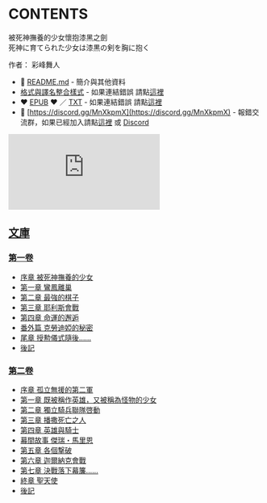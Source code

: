 # CONTENTS

被死神撫養的少女懷抱漆黑之劍  
死神に育てられた少女は漆黒の剣を胸に抱く  

作者： 彩峰舞人  



- :closed_book: [README.md](README.md) - 簡介與其他資料
- [格式與譯名整合樣式](https://github.com/bluelovers/node-novel/blob/master/lib/locales/%E8%A2%AB%E6%AD%BB%E7%A5%9E%E6%92%AB%E9%A4%8A%E7%9A%84%E5%B0%91%E5%A5%B3%E6%87%B7%E6%8A%B1%E6%BC%86%E9%BB%91%E4%B9%8B%E5%8A%8D.ts) - 如果連結錯誤 請點[這裡](https://github.com/bluelovers/node-novel/blob/master/lib/locales/)
-  :heart: [EPUB](https://gitlab.com/demonovel/epub-txt/blob/master/wenku8/%E8%A2%AB%E6%AD%BB%E7%A5%9E%E6%92%AB%E9%A4%8A%E7%9A%84%E5%B0%91%E5%A5%B3%E6%87%B7%E6%8A%B1%E6%BC%86%E9%BB%91%E4%B9%8B%E5%8A%8D.epub) :heart:  ／ [TXT](https://gitlab.com/demonovel/epub-txt/blob/master/wenku8/out/%E8%A2%AB%E6%AD%BB%E7%A5%9E%E6%92%AB%E9%A4%8A%E7%9A%84%E5%B0%91%E5%A5%B3%E6%87%B7%E6%8A%B1%E6%BC%86%E9%BB%91%E4%B9%8B%E5%8A%8D.out.txt) - 如果連結錯誤 請點[這裡](https://gitlab.com/demonovel/epub-txt/blob/master/wenku8/)
- :mega: [https://discord.gg/MnXkpmX](https://discord.gg/MnXkpmX) - 報錯交流群，如果已經加入請點[這裡](https://discordapp.com/channels/467794087769014273/467794088285175809) 或 [Discord](https://discordapp.com/channels/@me)


![導航目錄](https://chart.apis.google.com/chart?cht=qr&chs=150x150&chl=https://gitlab.com/novel-group/txt-source/blob/master/wenku8/被死神撫養的少女懷抱漆黑之劍/導航目錄.md "導航目錄")




## [文庫](00010_%E6%96%87%E5%BA%AB)


### [第一卷](00010_%E6%96%87%E5%BA%AB/00000_%E7%AC%AC%E4%B8%80%E5%8D%B7)

- [序章 被死神撫養的少女](00010_%E6%96%87%E5%BA%AB/00000_%E7%AC%AC%E4%B8%80%E5%8D%B7/00010_%E5%BA%8F%E7%AB%A0%20%E8%A2%AB%E6%AD%BB%E7%A5%9E%E6%92%AB%E9%A4%8A%E7%9A%84%E5%B0%91%E5%A5%B3.txt)
- [第一章 鸞鳳離巢](00010_%E6%96%87%E5%BA%AB/00000_%E7%AC%AC%E4%B8%80%E5%8D%B7/00020_%E7%AC%AC%E4%B8%80%E7%AB%A0%20%E9%B8%9E%E9%B3%B3%E9%9B%A2%E5%B7%A2.txt)
- [第二章 最強的棋子](00010_%E6%96%87%E5%BA%AB/00000_%E7%AC%AC%E4%B8%80%E5%8D%B7/00030_%E7%AC%AC%E4%BA%8C%E7%AB%A0%20%E6%9C%80%E5%BC%B7%E7%9A%84%E6%A3%8B%E5%AD%90.txt)
- [第三章 耶利斯會戰](00010_%E6%96%87%E5%BA%AB/00000_%E7%AC%AC%E4%B8%80%E5%8D%B7/00040_%E7%AC%AC%E4%B8%89%E7%AB%A0%20%E8%80%B6%E5%88%A9%E6%96%AF%E6%9C%83%E6%88%B0.txt)
- [第四章 命運的邂逅](00010_%E6%96%87%E5%BA%AB/00000_%E7%AC%AC%E4%B8%80%E5%8D%B7/00050_%E7%AC%AC%E5%9B%9B%E7%AB%A0%20%E5%91%BD%E9%81%8B%E7%9A%84%E9%82%82%E9%80%85.txt)
- [番外篇 克勞迪婭的秘密](00010_%E6%96%87%E5%BA%AB/00000_%E7%AC%AC%E4%B8%80%E5%8D%B7/00060_%E7%95%AA%E5%A4%96%E7%AF%87%20%E5%85%8B%E5%8B%9E%E8%BF%AA%E5%A9%AD%E7%9A%84%E7%A7%98%E5%AF%86.txt)
- [尾章 授勲儀式隨後……](00010_%E6%96%87%E5%BA%AB/00000_%E7%AC%AC%E4%B8%80%E5%8D%B7/00070_%E5%B0%BE%E7%AB%A0%20%E6%8E%88%E5%8B%B2%E5%84%80%E5%BC%8F%E9%9A%A8%E5%BE%8C%E2%80%A6%E2%80%A6.txt)
- [後記](00010_%E6%96%87%E5%BA%AB/00000_%E7%AC%AC%E4%B8%80%E5%8D%B7/00080_%E5%BE%8C%E8%A8%98.txt)

### [第二卷](00010_%E6%96%87%E5%BA%AB/00010_%E7%AC%AC%E4%BA%8C%E5%8D%B7)

- [序章 孤立無援的第二軍](00010_%E6%96%87%E5%BA%AB/00010_%E7%AC%AC%E4%BA%8C%E5%8D%B7/00010_%E5%BA%8F%E7%AB%A0%20%E5%AD%A4%E7%AB%8B%E7%84%A1%E6%8F%B4%E7%9A%84%E7%AC%AC%E4%BA%8C%E8%BB%8D.txt)
- [第一章 既被稱作英雄，又被稱為怪物的少女](00010_%E6%96%87%E5%BA%AB/00010_%E7%AC%AC%E4%BA%8C%E5%8D%B7/00020_%E7%AC%AC%E4%B8%80%E7%AB%A0%20%E6%97%A2%E8%A2%AB%E7%A8%B1%E4%BD%9C%E8%8B%B1%E9%9B%84%EF%BC%8C%E5%8F%88%E8%A2%AB%E7%A8%B1%E7%82%BA%E6%80%AA%E7%89%A9%E7%9A%84%E5%B0%91%E5%A5%B3.txt)
- [第二章 獨立騎兵聯隊啓動](00010_%E6%96%87%E5%BA%AB/00010_%E7%AC%AC%E4%BA%8C%E5%8D%B7/00030_%E7%AC%AC%E4%BA%8C%E7%AB%A0%20%E7%8D%A8%E7%AB%8B%E9%A8%8E%E5%85%B5%E8%81%AF%E9%9A%8A%E5%95%93%E5%8B%95.txt)
- [第三章 播撒死亡之人](00010_%E6%96%87%E5%BA%AB/00010_%E7%AC%AC%E4%BA%8C%E5%8D%B7/00040_%E7%AC%AC%E4%B8%89%E7%AB%A0%20%E6%92%AD%E6%92%92%E6%AD%BB%E4%BA%A1%E4%B9%8B%E4%BA%BA.txt)
- [第四章 英雄與騎士](00010_%E6%96%87%E5%BA%AB/00010_%E7%AC%AC%E4%BA%8C%E5%8D%B7/00050_%E7%AC%AC%E5%9B%9B%E7%AB%A0%20%E8%8B%B1%E9%9B%84%E8%88%87%E9%A8%8E%E5%A3%AB.txt)
- [幕間故事 傑瑞・馬里恩](00010_%E6%96%87%E5%BA%AB/00010_%E7%AC%AC%E4%BA%8C%E5%8D%B7/00060_%E5%B9%95%E9%96%93%E6%95%85%E4%BA%8B%20%E5%82%91%E7%91%9E%E3%83%BB%E9%A6%AC%E9%87%8C%E6%81%A9.txt)
- [第五章 各個撃破](00010_%E6%96%87%E5%BA%AB/00010_%E7%AC%AC%E4%BA%8C%E5%8D%B7/00070_%E7%AC%AC%E4%BA%94%E7%AB%A0%20%E5%90%84%E5%80%8B%E6%92%83%E7%A0%B4.txt)
- [第六章 迦爾納克會戰](00010_%E6%96%87%E5%BA%AB/00010_%E7%AC%AC%E4%BA%8C%E5%8D%B7/00080_%E7%AC%AC%E5%85%AD%E7%AB%A0%20%E8%BF%A6%E7%88%BE%E7%B4%8D%E5%85%8B%E6%9C%83%E6%88%B0.txt)
- [第七章 決戰落下幕簾……](00010_%E6%96%87%E5%BA%AB/00010_%E7%AC%AC%E4%BA%8C%E5%8D%B7/00090_%E7%AC%AC%E4%B8%83%E7%AB%A0%20%E6%B1%BA%E6%88%B0%E8%90%BD%E4%B8%8B%E5%B9%95%E7%B0%BE%E2%80%A6%E2%80%A6.txt)
- [終章 聖天使](00010_%E6%96%87%E5%BA%AB/00010_%E7%AC%AC%E4%BA%8C%E5%8D%B7/00100_%E7%B5%82%E7%AB%A0%20%E8%81%96%E5%A4%A9%E4%BD%BF.txt)
- [後記](00010_%E6%96%87%E5%BA%AB/00010_%E7%AC%AC%E4%BA%8C%E5%8D%B7/00110_%E5%BE%8C%E8%A8%98.txt)

